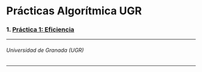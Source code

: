 # Prácticas Algorítmica UGR

### 1. [Práctica 1: Eficiencia](Pr%C3%A1ctica%201:%20Eficiencia)


___
###### Universidad de Granada (UGR)
___
